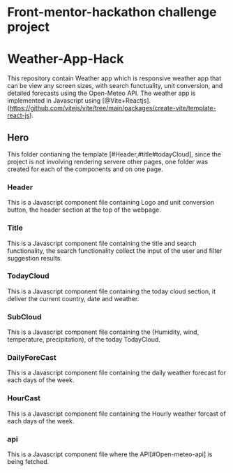 # Front-mentor-hackathon challenge project

# Weather-App-Hack

This repository contain Weather app which is responsive weather app that can be view any screen sizes, with search functuality, unit conversion, and detailed forecasts using the Open-Meteo API. The weather app is implemented in Javascript using [@Vite+Reactjs].(https://github.com/vitejs/vite/tree/main/packages/create-vite/template-react-js).

## Hero
This folder contianing the template [#Header,#title#todayCloud], since the project is not involving rendering servere other pages, one folder was created for each of the components and on one page.

### Header 
This is a Javascript component file containing Logo and unit conversion button, the header section at the top of the webpage.

### Title
This is a Javascript component file containing the title and search functionality, the search functionality collect the input of the user and  filter suggestion results.

### TodayCloud
This is a Javascript component file containing the today cloud section, it deliver the current country, date  and weather.

###  SubCloud
This is a Javascript component file containing the (Humidity,  wind, temperature, precipitation), of the today TodayCloud.

### DailyForeCast  
This is  a Javascript component  file containing the daily weather forecast for each days of the week.

### HourCast 
This is a Javascript component file containing the Hourly weather forcast of each days of the week.

### api
This is a Javascript component file where the API[#Open-meteo-api] is being fetched.


